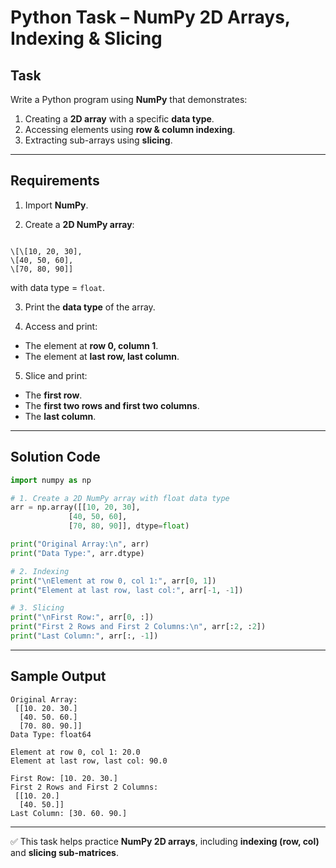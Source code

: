 # Python Task – NumPy 2D Arrays, Indexing & Slicing

## Task
Write a Python program using **NumPy** that demonstrates:

1. Creating a **2D array** with a specific **data type**.  
2. Accessing elements using **row & column indexing**.  
3. Extracting sub-arrays using **slicing**.  

---

## Requirements
1. Import **NumPy**.  

2. Create a **2D NumPy array**:

```

\[\[10, 20, 30],
\[40, 50, 60],
\[70, 80, 90]]

````
with data type = `float`.  

3. Print the **data type** of the array.  

4. Access and print:  
- The element at **row 0, column 1**.  
- The element at **last row, last column**.  

5. Slice and print:  
- The **first row**.  
- The **first two rows and first two columns**.  
- The **last column**.  

---

## Solution Code
```python
import numpy as np

# 1. Create a 2D NumPy array with float data type
arr = np.array([[10, 20, 30],
             [40, 50, 60],
             [70, 80, 90]], dtype=float)

print("Original Array:\n", arr)
print("Data Type:", arr.dtype)

# 2. Indexing
print("\nElement at row 0, col 1:", arr[0, 1])
print("Element at last row, last col:", arr[-1, -1])

# 3. Slicing
print("\nFirst Row:", arr[0, :])
print("First 2 Rows and First 2 Columns:\n", arr[:2, :2])
print("Last Column:", arr[:, -1])
````

---

##  Sample Output

```
Original Array:
 [[10. 20. 30.]
  [40. 50. 60.]
  [70. 80. 90.]]
Data Type: float64

Element at row 0, col 1: 20.0
Element at last row, last col: 90.0

First Row: [10. 20. 30.]
First 2 Rows and First 2 Columns:
 [[10. 20.]
  [40. 50.]]
Last Column: [30. 60. 90.]
```

---

✅ This task helps practice **NumPy 2D arrays**, including **indexing (row, col)** and **slicing sub-matrices**.
